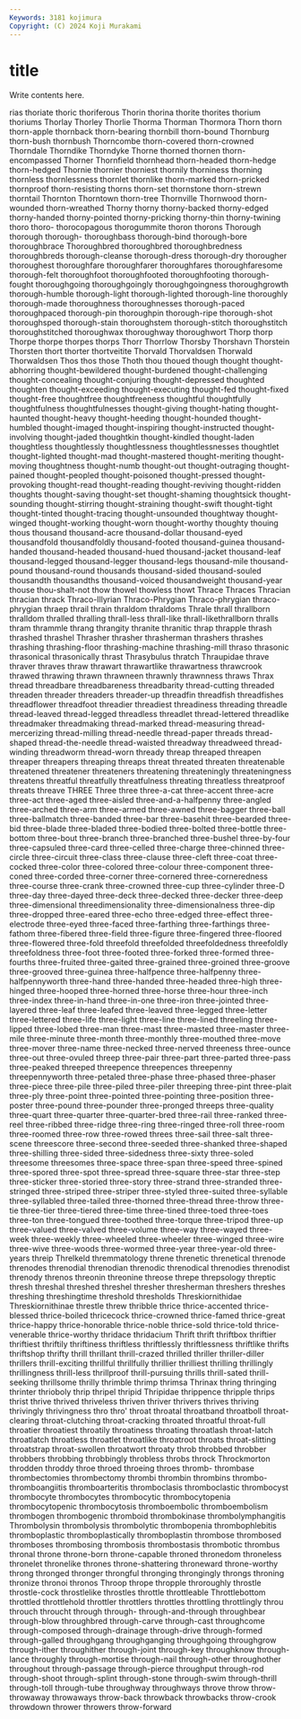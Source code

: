 ```yaml
---
Keywords: 3181 kojimura
Copyright: (C) 2024 Koji Murakami
---
```


# title

Write contents here.



rias thoriate thoric thoriferous Thorin thorina
thorite thorites thorium thoriums Thorlay Thorley Thorlie Thorma Thorman Thormora
Thorn thorn thorn-apple thornback thorn-bearing thornbill thorn-bound Thornburg thorn-bush thornbush
Thorncombe thorn-covered thorn-crowned Thorndale Thorndike Thorndyke Thorne thorned thornen thorn-encompassed
Thorner Thornfield thornhead thorn-headed thorn-hedge thorn-hedged Thornie thornier thorniest thornily
thorniness thorning thornless thornlessness thornlet thornlike thorn-marked thorn-pricked thornproof thorn-resisting
thorns thorn-set thornstone thorn-strewn thorntail Thornton Thorntown thorn-tree Thornville Thornwood
thorn-wounded thorn-wreathed Thorny thorny thorny-backed thorny-edged thorny-handed thorny-pointed thorny-pricking thorny-thin
thorny-twining thoro thoro- thorocopagous thorogummite thoron thorons Thorough thorough thorough-
thoroughbass thorough-bind thorough-bore thoroughbrace Thoroughbred thoroughbred thoroughbredness thoroughbreds thorough-cleanse thorough-dress
thorough-dry thorougher thoroughest thoroughfare thoroughfarer thoroughfares thoroughfaresome thorough-felt thoroughfoot thoroughfooted
thoroughfooting thorough-fought thoroughgoing thoroughgoingly thoroughgoingness thoroughgrowth thorough-humble thorough-light thorough-lighted thorough-line
thoroughly thorough-made thoroughness thoroughnesses thorough-paced thoroughpaced thorough-pin thoroughpin thorough-ripe thorough-shot
thoroughsped thorough-stain thoroughstem thorough-stitch thoroughstitch thoroughstitched thoroughwax thoroughway thoroughwort Thorp
thorp Thorpe thorpe thorpes thorps Thorr Thorrlow Thorsby Thorshavn Thorstein
Thorsten thort thorter thortveitite Thorvald Thorvaldsen Thorwald Thorwaldsen Thos thos
those Thoth thou thoued though thought thought-abhorring thought-bewildered thought-burdened thought-challenging
thought-concealing thought-conjuring thought-depressed thoughted thoughten thought-exceeding thought-executing thought-fed thought-fixed thought-free
thoughtfree thoughtfreeness thoughtful thoughtfully thoughtfulness thoughtfulnesses thought-giving thought-hating thought-haunted thought-heavy
thought-heeding thought-hounded thought-humbled thought-imaged thought-inspiring thought-instructed thought-involving thought-jaded thoughtkin thought-kindled
thought-laden thoughtless thoughtlessly thoughtlessness thoughtlessnesses thoughtlet thought-lighted thought-mad thought-mastered thought-meriting
thought-moving thoughtness thought-numb thought-out thought-outraging thought-pained thought-peopled thought-poisoned thought-pressed thought-provoking
thought-read thought-reading thought-reviving thought-ridden thoughts thought-saving thought-set thought-shaming thoughtsick thought-sounding
thought-stirring thought-straining thought-swift thought-tight thought-tinted thought-tracing thought-unsounded thoughtway thought-winged thought-working
thought-worn thought-worthy thoughty thouing thous thousand thousand-acre thousand-dollar thousand-eyed thousandfold
thousandfoldly thousand-footed thousand-guinea thousand-handed thousand-headed thousand-hued thousand-jacket thousand-leaf thousand-legged thousand-legger
thousand-legs thousand-mile thousand-pound thousand-round thousands thousand-sided thousand-souled thousandth thousandths thousand-voiced
thousandweight thousand-year thouse thou-shalt-not thow thowel thowless thowt Thrace Thraces
Thracian thracian thrack Thraco-Illyrian Thraco-Phrygian Thraco-phrygian thraco-phrygian thraep thrail thrain
thraldom thraldoms Thrale thrall thrallborn thralldom thralled thralling thrall-less thrall-like
thrall-likethrallborn thralls thram thrammle thrang thrangity thranite thranitic thrap thrapple
thrash thrashed thrashel Thrasher thrasher thrasherman thrashers thrashes thrashing thrashing-floor
thrashing-machine thrashing-mill thraso thrasonic thrasonical thrasonically thrast Thrasybulus thratch Thraupidae
thrave thraver thraves thraw thrawart thrawartlike thrawartness thrawcrook thrawed thrawing
thrawn thrawneen thrawnly thrawnness thraws Thrax thread threadbare threadbareness threadbarity
thread-cutting threaded threaden threader threaders threader-up threadfin threadfish threadfishes threadflower
threadfoot threadier threadiest threadiness threading threadle thread-leaved thread-legged threadless threadlet
thread-lettered threadlike threadmaker threadmaking thread-marked thread-measuring thread-mercerizing thread-milling thread-needle thread-paper
threads thread-shaped thread-the-needle thread-waisted threadway threadweed thread-winding threadworm thread-worn thready
threap threaped threapen threaper threapers threaping threaps threat threated threaten
threatenable threatened threatener threateners threatening threateningly threateningness threatens threatful threatfully
threatfulness threating threatless threatproof threats threave THREE Three three three-a-cat
three-accent three-acre three-act three-aged three-aisled three-and-a-halfpenny three-angled three-arched three-arm three-armed
three-awned three-bagger three-ball three-ballmatch three-banded three-bar three-basehit three-bearded three-bid three-blade
three-bladed three-bodied three-bolted three-bottle three-bottom three-bout three-branch three-branched three-bushel three-by-four
three-capsuled three-card three-celled three-charge three-chinned three-circle three-circuit three-class three-clause three-cleft
three-coat three-cocked three-color three-colored three-colour three-component three-coned three-corded three-corner three-cornered
three-corneredness three-course three-crank three-crowned three-cup three-cylinder three-D three-day three-dayed three-deck
three-decked three-decker three-deep three-dimensional threedimensionality three-dimensionalness three-dip three-dropped three-eared three-echo
three-edged three-effect three-electrode three-eyed three-faced three-farthing three-farthings three-fathom three-fibered three-field
three-figure three-fingered three-floored three-flowered three-fold threefold threefolded threefoldedness threefoldly threefoldness
three-foot three-footed three-forked three-formed three-fourths three-fruited three-gaited three-grained three-groined three-groove
three-grooved three-guinea three-halfpence three-halfpenny three-halfpennyworth three-hand three-handed three-headed three-high three-hinged
three-hooped three-horned three-horse three-hour three-inch three-index three-in-hand three-in-one three-iron three-jointed
three-layered three-leaf three-leafed three-leaved three-legged three-letter three-lettered three-life three-light three-line
three-lined threeling three-lipped three-lobed three-man three-mast three-masted three-master three-mile three-minute
three-month three-monthly three-mouthed three-move three-mover three-name three-necked three-nerved threeness three-ounce
three-out three-ovuled threep three-pair three-part three-parted three-pass three-peaked threeped threepence
threepences threepenny threepennyworth three-petaled three-phase three-phased three-phaser three-piece three-pile three-piled
three-piler threeping three-pint three-plait three-ply three-point three-pointed three-pointing three-position three-poster
three-pound three-pounder three-pronged threeps three-quality three-quart three-quarter three-quarter-bred three-rail three-ranked
three-reel three-ribbed three-ridge three-ring three-ringed three-roll three-room three-roomed three-row three-rowed
threes three-sail three-salt three-scene threescore three-second three-seeded three-shanked three-shaped three-shilling
three-sided three-sidedness three-sixty three-soled threesome threesomes three-space three-span three-speed three-spined
three-spored three-spot three-spread three-square three-star three-step three-sticker three-storied three-story three-strand
three-stranded three-stringed three-striped three-striper three-styled three-suited three-syllable three-syllabled three-tailed three-thorned
three-thread three-throw three-tie three-tier three-tiered three-time three-tined three-toed three-toes three-ton
three-tongued three-toothed three-torque three-tripod three-up three-valued three-valved three-volume three-way three-wayed
three-week three-weekly three-wheeled three-wheeler three-winged three-wire three-wive three-woods three-wormed three-year
three-year-old three-years threip Threlkeld thremmatology threne threnetic threnetical threnode threnodes
threnodial threnodian threnodic threnodical threnodies threnodist threnody threnos threonin threonine
threose threpe threpsology threptic thresh threshal threshed threshel thresher thresherman
threshers threshes threshing threshingtime threshold thresholds Threskiornithidae Threskiornithinae threstle threw
thribble thrice thrice-accented thrice-blessed thrice-boiled thricecock thrice-crowned thrice-famed thrice-great thrice-happy
thrice-honorable thrice-noble thrice-sold thrice-told thrice-venerable thrice-worthy thridace thridacium Thrift thrift
thriftbox thriftier thriftiest thriftily thriftiness thriftless thriftlessly thriftlessness thriftlike thrifts
thriftshop thrifty thrill thrillant thrill-crazed thrilled thriller thriller-diller thrillers thrill-exciting
thrillful thrillfully thrillier thrilliest thrilling thrillingly thrillingness thrill-less thrillproof thrill-pursuing
thrills thrill-sated thrill-seeking thrillsome thrilly thrimble thrimp thrimsa Thrinax thring
thringing thrinter thrioboly thrip thripel thripid Thripidae thrippence thripple thrips
thrist thrive thrived thriveless thriven thriver thrivers thrives thriving thrivingly
thrivingness thro thro' throat throatal throatband throatboll throat-clearing throat-clutching throat-cracking
throated throatful throat-full throatier throatiest throatily throatiness throating throatlash throat-latch
throatlatch throatless throatlet throatlike throatroot throats throat-slitting throatstrap throat-swollen throatwort
throaty throb throbbed throbber throbbers throbbing throbbingly throbless throbs throck
Throckmorton throdden throddy throe throed throeing throes thromb- thrombase thrombectomies
thrombectomy thrombi thrombin thrombins thrombo- thromboangiitis thromboarteritis thromboclasis thromboclastic thrombocyst
thrombocyte thrombocytes thrombocytic thrombocytopenia thrombocytopenic thrombocytosis thromboembolic thromboembolism thrombogen thrombogenic
thromboid thrombokinase thrombolymphangitis Thrombolysin thrombolysis thrombolytic thrombopenia thrombophlebitis thromboplastic thromboplastically
thromboplastin thrombose thrombosed thromboses thrombosing thrombosis thrombostasis thrombotic thrombus thronal
throne throne-born throne-capable throned thronedom throneless thronelet thronelike thrones throne-shattering
throneward throne-worthy throng thronged thronger throngful thronging throngingly throngs throning
thronize thronoi thronos Throop thrope thropple throroughly throstle throstle-cock throstlelike
throstles throttle throttleable Throttlebottom throttled throttlehold throttler throttlers throttles throttling
throttlingly throu throuch throucht through through- through-and-through throughbear through-blow throughbred
through-carve through-cast throughcome through-composed through-drainage through-drive through-formed through-galled throughgang throughganging
throughgoing throughgrow through-ither throughither through-joint through-key throughknow through-lance throughly through-mortise
through-nail through-other throughother throughout through-passage through-pierce throughput through-rod through-shoot through-splint
through-stone through-swim through-thrill through-toll through-tube throughway throughways throve throw throw-
throwaway throwaways throw-back throwback throwbacks throw-crook throwdown thrower throwers throw-forward
